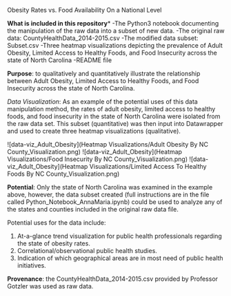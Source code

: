 
Obesity Rates vs. Food Availability On a National Level

**What is included in this repository***
-The Python3 notebook documenting the manipulation of the raw data into a subset of new data. 
-The original raw data: CountyHealthData_2014-2015.csv
-The modified data subset: Subset.csv
-Three heatmap visualizations depicting the prevalence of Adult Obesity, Limited Access to Healthy Foods, and Food Insecurity across the state of North Carolina
-README file 

**Purpose**: to qualitatively and quantitatively illustrate the relationship between Adult Obesity, Limited Access to Healthy Foods, and Food Insecurity across the state of North Carolina. 

*Data Visualization*: As an example of the potential uses of this data manipulation method, the rates of adult obesity, limited access to healthy foods, and food insecurity in the state of North Carolina were isolated from the raw data set. This subset (quantitative) was then input into Datawrapper and used to create three heatmap visualizations (qualitative). 

![data-viz_Adult_Obesity](Heatmap Visualizations/Adult Obesity By NC County_Visualization.png)
![data-viz_Adult_Obesity](Heatmap Visualizations/Food Insecurity By NC County_Visualization.png)
![data-viz_Adult_Obesity](Heatmap Visualizations/Limited Access To Healthy Foods By NC County_Visualization.png)

**Potential**: Only the state of North Carolina was examined in the example above, however, the data subset created (full instructions are in the file called Python_Notebook_AnnaMaria.ipynb) could be used to analyze any of the states and counties included in the original raw data file. 

Potential uses for the data include: 
  1. At-a-glance trend visualization for public health professionals regarding the state of obesity rates.
  2. Correlational/observational public health studies.
  3. Indication of which geographical areas are in most need of public health initiatives.

**Provenance**: the CountyHealthData_2014-2015.csv provided by Professor Gotzler was used as raw data.





